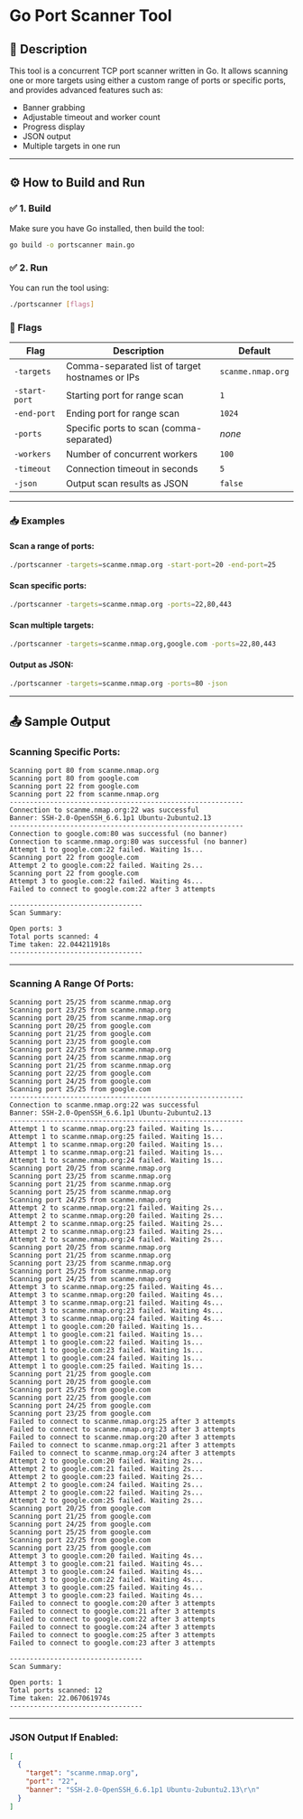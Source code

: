 # Go Port Scanner Tool

## 📌 Description

This tool is a concurrent TCP port scanner written in Go. It allows scanning one or more targets using either a custom range of ports or specific ports, and provides advanced features such as:

- Banner grabbing
- Adjustable timeout and worker count
- Progress display
- JSON output
- Multiple targets in one run

---

## ⚙️ How to Build and Run

### ✅ 1. Build

Make sure you have Go installed, then build the tool:

```bash
go build -o portscanner main.go
```

### ✅ 2. Run

You can run the tool using:

```bash
./portscanner [flags]
```

### 🔧 Flags

| Flag | Description | Default |
|------|-------------|---------|
| `-targets` | Comma-separated list of target hostnames or IPs | `scanme.nmap.org` |
| `-start-port` | Starting port for range scan | `1` |
| `-end-port` | Ending port for range scan | `1024` |
| `-ports` | Specific ports to scan (comma-separated) | _none_ |
| `-workers` | Number of concurrent workers | `100` |
| `-timeout` | Connection timeout in seconds | `5` |
| `-json` | Output scan results as JSON | `false` |

---

### 📥 Examples

#### Scan a range of ports:
```bash
./portscanner -targets=scanme.nmap.org -start-port=20 -end-port=25
```

#### Scan specific ports:
```bash
./portscanner -targets=scanme.nmap.org -ports=22,80,443
```

#### Scan multiple targets:
```bash
./portscanner -targets=scanme.nmap.org,google.com -ports=22,80,443
```

#### Output as JSON:
```bash
./portscanner -targets=scanme.nmap.org -ports=80 -json
```

---

## 📤 Sample Output

### Scanning Specific Ports:
```
Scanning port 80 from scanme.nmap.org
Scanning port 80 from google.com
Scanning port 22 from google.com
Scanning port 22 from scanme.nmap.org
----------------------------------------------------------
Connection to scanme.nmap.org:22 was successful
Banner: SSH-2.0-OpenSSH_6.6.1p1 Ubuntu-2ubuntu2.13
----------------------------------------------------------
Connection to google.com:80 was successful (no banner)
Connection to scanme.nmap.org:80 was successful (no banner)
Attempt 1 to google.com:22 failed. Waiting 1s...
Scanning port 22 from google.com
Attempt 2 to google.com:22 failed. Waiting 2s...
Scanning port 22 from google.com
Attempt 3 to google.com:22 failed. Waiting 4s...
Failed to connect to google.com:22 after 3 attempts

---------------------------------
Scan Summary:

Open ports: 3
Total ports scanned: 4
Time taken: 22.044211918s
---------------------------------
```

---

### Scanning A Range Of Ports:
```
Scanning port 25/25 from scanme.nmap.org
Scanning port 23/25 from scanme.nmap.org
Scanning port 20/25 from scanme.nmap.org
Scanning port 20/25 from google.com
Scanning port 21/25 from google.com
Scanning port 23/25 from google.com
Scanning port 22/25 from scanme.nmap.org
Scanning port 24/25 from scanme.nmap.org
Scanning port 21/25 from scanme.nmap.org
Scanning port 22/25 from google.com
Scanning port 24/25 from google.com
Scanning port 25/25 from google.com
----------------------------------------------------------
Connection to scanme.nmap.org:22 was successful
Banner: SSH-2.0-OpenSSH_6.6.1p1 Ubuntu-2ubuntu2.13
----------------------------------------------------------
Attempt 1 to scanme.nmap.org:23 failed. Waiting 1s...
Attempt 1 to scanme.nmap.org:25 failed. Waiting 1s...
Attempt 1 to scanme.nmap.org:20 failed. Waiting 1s...
Attempt 1 to scanme.nmap.org:21 failed. Waiting 1s...
Attempt 1 to scanme.nmap.org:24 failed. Waiting 1s...
Scanning port 20/25 from scanme.nmap.org
Scanning port 23/25 from scanme.nmap.org
Scanning port 21/25 from scanme.nmap.org
Scanning port 25/25 from scanme.nmap.org
Scanning port 24/25 from scanme.nmap.org
Attempt 2 to scanme.nmap.org:21 failed. Waiting 2s...
Attempt 2 to scanme.nmap.org:20 failed. Waiting 2s...
Attempt 2 to scanme.nmap.org:25 failed. Waiting 2s...
Attempt 2 to scanme.nmap.org:23 failed. Waiting 2s...
Attempt 2 to scanme.nmap.org:24 failed. Waiting 2s...
Scanning port 20/25 from scanme.nmap.org
Scanning port 21/25 from scanme.nmap.org
Scanning port 23/25 from scanme.nmap.org
Scanning port 25/25 from scanme.nmap.org
Scanning port 24/25 from scanme.nmap.org
Attempt 3 to scanme.nmap.org:25 failed. Waiting 4s...
Attempt 3 to scanme.nmap.org:20 failed. Waiting 4s...
Attempt 3 to scanme.nmap.org:21 failed. Waiting 4s...
Attempt 3 to scanme.nmap.org:23 failed. Waiting 4s...
Attempt 3 to scanme.nmap.org:24 failed. Waiting 4s...
Attempt 1 to google.com:20 failed. Waiting 1s...
Attempt 1 to google.com:21 failed. Waiting 1s...
Attempt 1 to google.com:22 failed. Waiting 1s...
Attempt 1 to google.com:23 failed. Waiting 1s...
Attempt 1 to google.com:24 failed. Waiting 1s...
Attempt 1 to google.com:25 failed. Waiting 1s...
Scanning port 21/25 from google.com
Scanning port 20/25 from google.com
Scanning port 25/25 from google.com
Scanning port 22/25 from google.com
Scanning port 24/25 from google.com
Scanning port 23/25 from google.com
Failed to connect to scanme.nmap.org:25 after 3 attempts
Failed to connect to scanme.nmap.org:23 after 3 attempts
Failed to connect to scanme.nmap.org:20 after 3 attempts
Failed to connect to scanme.nmap.org:21 after 3 attempts
Failed to connect to scanme.nmap.org:24 after 3 attempts
Attempt 2 to google.com:20 failed. Waiting 2s...
Attempt 2 to google.com:21 failed. Waiting 2s...
Attempt 2 to google.com:23 failed. Waiting 2s...
Attempt 2 to google.com:24 failed. Waiting 2s...
Attempt 2 to google.com:22 failed. Waiting 2s...
Attempt 2 to google.com:25 failed. Waiting 2s...
Scanning port 20/25 from google.com
Scanning port 21/25 from google.com
Scanning port 24/25 from google.com
Scanning port 25/25 from google.com
Scanning port 22/25 from google.com
Scanning port 23/25 from google.com
Attempt 3 to google.com:20 failed. Waiting 4s...
Attempt 3 to google.com:21 failed. Waiting 4s...
Attempt 3 to google.com:24 failed. Waiting 4s...
Attempt 3 to google.com:22 failed. Waiting 4s...
Attempt 3 to google.com:25 failed. Waiting 4s...
Attempt 3 to google.com:23 failed. Waiting 4s...
Failed to connect to google.com:20 after 3 attempts
Failed to connect to google.com:21 after 3 attempts
Failed to connect to google.com:22 after 3 attempts
Failed to connect to google.com:24 after 3 attempts
Failed to connect to google.com:25 after 3 attempts
Failed to connect to google.com:23 after 3 attempts

---------------------------------
Scan Summary:

Open ports: 1
Total ports scanned: 12
Time taken: 22.067061974s
---------------------------------
```

---

### JSON Output If Enabled:
```json
[
  {
    "target": "scanme.nmap.org",
    "port": "22",
    "banner": "SSH-2.0-OpenSSH_6.6.1p1 Ubuntu-2ubuntu2.13\r\n"
  }
]
```
